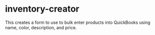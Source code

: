 # inventory-creator
This creates a form to use to bulk enter products into QuickBooks using name, color, description, and price.
